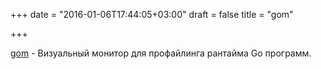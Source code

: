 +++
date = "2016-01-06T17:44:05+03:00"
draft = false
title = "gom"

+++

<p><a href="https://github.com/rakyll/gom">gom</a>&nbsp;- Визуальный монитор для профайлинга рантайма Go программ.</p>

